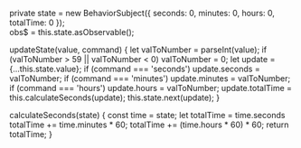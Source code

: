 <div class="center" appInputToCountdown>
  <app-countdown></app-countdown>
  <app-time-input></app-time-input>
</div>


private state = new BehaviorSubject({
  seconds: 0,
  minutes: 0,
  hours: 0,
  totalTime: 0
});  
obs$ = this.state.asObservable();

updateState(value, command) {
  let valToNumber = parseInt(value);
  if (valToNumber > 59 || valToNumber < 0) valToNumber = 0;
  let update = {...this.state.value};
  if (command === 'seconds') update.seconds = valToNumber;
  if (command === 'minutes') update.minutes = valToNumber;
  if (command === 'hours') update.hours = valToNumber;
  update.totalTime = this.calculateSeconds(update);
  this.state.next(update);
}
  
calculateSeconds(state) {
  const time = state;
  let totalTime = time.seconds
  totalTime += time.minutes * 60;
  totalTime += (time.hours * 60) * 60;
  return totalTime;
}